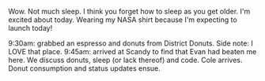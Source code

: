 Wow. Not much sleep. I think you forget how to sleep as you get older. I'm excited about today. Wearing my NASA shirt because I'm expecting to launch today!

9:30am: grabbed an espresso and donuts from District Donuts. Side note: I LOVE that place.
9:45am: arrived at Scandy to find that Evan had beaten me here. We discuss donuts, sleep (or lack thereof) and code. Cole arrives. Donut consumption and status updates ensue.
